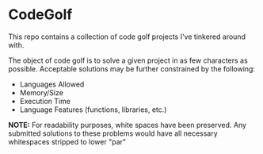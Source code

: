# CodeGolf
This repo contains a collection of code golf projects I've tinkered around with.

The object of code golf is to solve a given project in as few characters as possible. Acceptable solutions may be further constrained by the following:
- Languages Allowed
- Memory/Size
- Execution Time
- Language Features (functions, libraries, etc.)

**NOTE:** For readability purposes, white spaces have been preserved. Any submitted solutions to these problems would have all necessary whitespaces stripped to lower "par"
